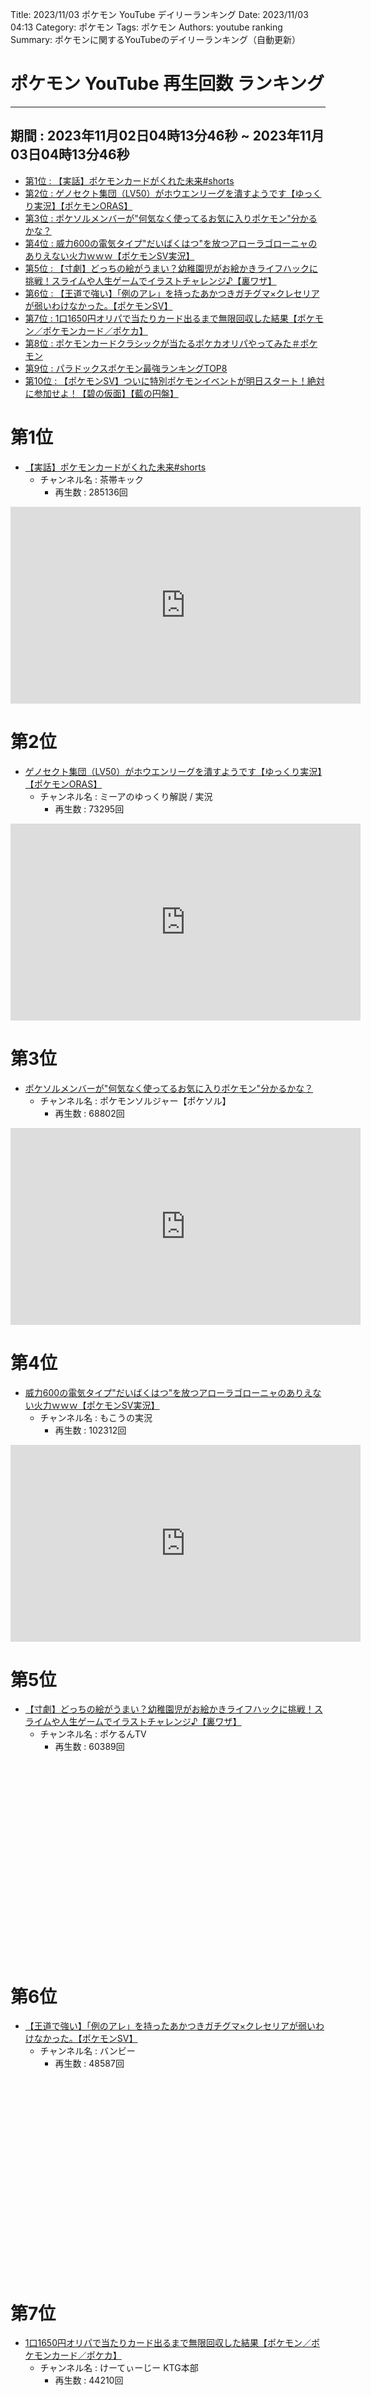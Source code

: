 Title: 2023/11/03 ポケモン YouTube デイリーランキング
Date: 2023/11/03 04:13
Category: ポケモン
Tags: ポケモン
Authors: youtube ranking
Summary: ポケモンに関するYouTubeのデイリーランキング（自動更新）
# ポケモン YouTube 再生回数 ランキング
---
## 期間 : 2023年11月02日04時13分46秒 ~ 2023年11月03日04時13分46秒
* [第1位 : 【実話】ポケモンカードがくれた未来#shorts](http://www.youtube.com/watch?v=YkejHggwtiM)
* [第2位 : ゲノセクト集団（LV50）がホウエンリーグを潰すようです【ゆっくり実況】【ポケモンORAS】](http://www.youtube.com/watch?v=4uZDWIrOdPY)
* [第3位 : ポケソルメンバーが&quot;何気なく使ってるお気に入りポケモン&quot;分かるかな？](http://www.youtube.com/watch?v=wF-7Cd13YRk)
* [第4位 : 威力600の電気タイプ&quot;だいばくはつ&quot;を放つアローラゴローニャのありえない火力ｗｗｗ【ポケモンSV実況】](http://www.youtube.com/watch?v=AIgU2NXdiz0)
* [第5位 : 【寸劇】どっちの絵がうまい？幼稚園児がお絵かきライフハックに挑戦！スライムや人生ゲームでイラストチャレンジ♪【裏ワザ】](http://www.youtube.com/watch?v=xM-BXr3keqs)
* [第6位 : 【王道で強い】「例のアレ」を持ったあかつきガチグマ×クレセリアが弱いわけなかった。【ポケモンSV】](http://www.youtube.com/watch?v=KVnEKQGW3xQ)
* [第7位 : 1口1650円オリパで当たりカード出るまで無限回収した結果【ポケモン／ポケモンカード／ポケカ】](http://www.youtube.com/watch?v=WVuCW90-RbI)
* [第8位 : ポケモンカードクラシックが当たるポケカオリパやってみた＃ポケモン](http://www.youtube.com/watch?v=vIdacFtus-w)
* [第9位 : パラドックスポケモン最強ランキングTOP8](http://www.youtube.com/watch?v=cJLOqRUj1z0)
* [第10位 : 【ポケモンSV】ついに特別ポケモンイベントが明日スタート！絶対に参加せよ！【碧の仮面】【藍の円盤】](http://www.youtube.com/watch?v=EaFS-v1yvQM)
# 第1位
- [【実話】ポケモンカードがくれた未来#shorts](http://www.youtube.com/watch?v=YkejHggwtiM)
   - チャンネル名 : 茶帯キック
       - 再生数 : 285136回

<iframe width="560" height="315" src="https://www.youtube.com/embed/YkejHggwtiM" title="YouTube video player" frameborder="0" allow="accelerometer; autoplay; clipboard-write; encrypted-media; gyroscope; picture-in-picture" allowfullscreen></iframe>

# 第2位
- [ゲノセクト集団（LV50）がホウエンリーグを潰すようです【ゆっくり実況】【ポケモンORAS】](http://www.youtube.com/watch?v=4uZDWIrOdPY)
   - チャンネル名 : ミーアのゆっくり解説 / 実況
       - 再生数 : 73295回

<iframe width="560" height="315" src="https://www.youtube.com/embed/4uZDWIrOdPY" title="YouTube video player" frameborder="0" allow="accelerometer; autoplay; clipboard-write; encrypted-media; gyroscope; picture-in-picture" allowfullscreen></iframe>

# 第3位
- [ポケソルメンバーが&quot;何気なく使ってるお気に入りポケモン&quot;分かるかな？](http://www.youtube.com/watch?v=wF-7Cd13YRk)
   - チャンネル名 : ポケモンソルジャー【ポケソル】
       - 再生数 : 68802回

<iframe width="560" height="315" src="https://www.youtube.com/embed/wF-7Cd13YRk" title="YouTube video player" frameborder="0" allow="accelerometer; autoplay; clipboard-write; encrypted-media; gyroscope; picture-in-picture" allowfullscreen></iframe>

# 第4位
- [威力600の電気タイプ&quot;だいばくはつ&quot;を放つアローラゴローニャのありえない火力ｗｗｗ【ポケモンSV実況】](http://www.youtube.com/watch?v=AIgU2NXdiz0)
   - チャンネル名 : もこうの実況
       - 再生数 : 102312回

<iframe width="560" height="315" src="https://www.youtube.com/embed/AIgU2NXdiz0" title="YouTube video player" frameborder="0" allow="accelerometer; autoplay; clipboard-write; encrypted-media; gyroscope; picture-in-picture" allowfullscreen></iframe>

# 第5位
- [【寸劇】どっちの絵がうまい？幼稚園児がお絵かきライフハックに挑戦！スライムや人生ゲームでイラストチャレンジ♪【裏ワザ】](http://www.youtube.com/watch?v=xM-BXr3keqs)
   - チャンネル名 : ポケるんTV
       - 再生数 : 60389回

<iframe width="560" height="315" src="https://www.youtube.com/embed/xM-BXr3keqs" title="YouTube video player" frameborder="0" allow="accelerometer; autoplay; clipboard-write; encrypted-media; gyroscope; picture-in-picture" allowfullscreen></iframe>

# 第6位
- [【王道で強い】「例のアレ」を持ったあかつきガチグマ×クレセリアが弱いわけなかった。【ポケモンSV】](http://www.youtube.com/watch?v=KVnEKQGW3xQ)
   - チャンネル名 : バンビー
       - 再生数 : 48587回

<iframe width="560" height="315" src="https://www.youtube.com/embed/KVnEKQGW3xQ" title="YouTube video player" frameborder="0" allow="accelerometer; autoplay; clipboard-write; encrypted-media; gyroscope; picture-in-picture" allowfullscreen></iframe>

# 第7位
- [1口1650円オリパで当たりカード出るまで無限回収した結果【ポケモン／ポケモンカード／ポケカ】](http://www.youtube.com/watch?v=WVuCW90-RbI)
   - チャンネル名 : けーてぃーじー KTG本部
       - 再生数 : 44210回

<iframe width="560" height="315" src="https://www.youtube.com/embed/WVuCW90-RbI" title="YouTube video player" frameborder="0" allow="accelerometer; autoplay; clipboard-write; encrypted-media; gyroscope; picture-in-picture" allowfullscreen></iframe>

# 第8位
- [ポケモンカードクラシックが当たるポケカオリパやってみた＃ポケモン](http://www.youtube.com/watch?v=vIdacFtus-w)
   - チャンネル名 : けーてぃーじー KTG本部
       - 再生数 : 37336回

<iframe width="560" height="315" src="https://www.youtube.com/embed/vIdacFtus-w" title="YouTube video player" frameborder="0" allow="accelerometer; autoplay; clipboard-write; encrypted-media; gyroscope; picture-in-picture" allowfullscreen></iframe>

# 第9位
- [パラドックスポケモン最強ランキングTOP8](http://www.youtube.com/watch?v=cJLOqRUj1z0)
   - チャンネル名 : ゆっくりレジギガス
       - 再生数 : 52907回

<iframe width="560" height="315" src="https://www.youtube.com/embed/cJLOqRUj1z0" title="YouTube video player" frameborder="0" allow="accelerometer; autoplay; clipboard-write; encrypted-media; gyroscope; picture-in-picture" allowfullscreen></iframe>

# 第10位
- [【ポケモンSV】ついに特別ポケモンイベントが明日スタート！絶対に参加せよ！【碧の仮面】【藍の円盤】](http://www.youtube.com/watch?v=EaFS-v1yvQM)
   - チャンネル名 : ハッキー・ゲームちゃんねる【Hacky Game】
       - 再生数 : 33892回

<iframe width="560" height="315" src="https://www.youtube.com/embed/EaFS-v1yvQM" title="YouTube video player" frameborder="0" allow="accelerometer; autoplay; clipboard-write; encrypted-media; gyroscope; picture-in-picture" allowfullscreen></iframe>

